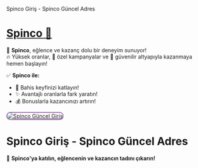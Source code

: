 Spinco Giriş - Spinco Güncel Adres

# <a href="https://cutt.ly/SpincoLink" title="Spinco Güncel Giriş">Spinco 🔄</a>

🎰 **Spinco**, eğlence ve kazanç dolu bir deneyim sunuyor!  
🔥 Yüksek oranlar, 🎯 özel kampanyalar ve 💎 güvenilir altyapıyla kazanmaya hemen başlayın!  

✅ **Spinco ile:**  
- 🚀 Bahis keyfinizi katlayın!  
- ✨ Avantajlı oranlarla fark yaratın!  
- 💰 Bonuslarla kazancınızı artırın!  

<a href="https://cutt.ly/SpincoLink" title="Spinco Güncel Giriş">
<img src="https://i.ibb.co/BtMhhf6/g-venligiris.jpg" alt="Spinco Güncel Giriş" style="max-width: 100%; border: 2px solid #9b59b6; border-radius: 10px;">
</a>  

# Spinco Giriş - Spinco Güncel Adres

🎯 **Spinco'ya katılın, eğlencenin ve kazancın tadını çıkarın!**  

